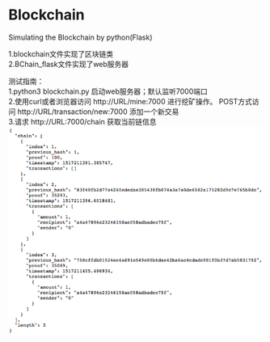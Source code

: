 # Blockchain
Simulating the Blockchain by python(Flask)

1.blockchain文件实现了区块链类<br/>
2.BChain_flask文件实现了web服务器<br/>

测试指南：<br/>
1.python3 blockchain.py  启动web服务器；默认监听7000端口<br/>
2.使用curl或者浏览器访问 http://URL/mine:7000 进行挖矿操作。 POST方式访问 http://URL/transaction/new:7000 添加一个新交易<br/>
3.请求 http://URL:7000/chain  获取当前链信息<br/>
   ![Alt text](https://github.com//Galvin-wjw/Blockchain/raw/master/Screenshots/Chain.png)
